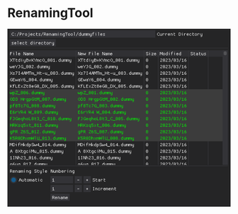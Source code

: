 # RenamingTool
 
![Program Showcase](https://github.com/Jornexe/RenamingTool/blob/main/ProgramShowcase.PNG?raw=true)
